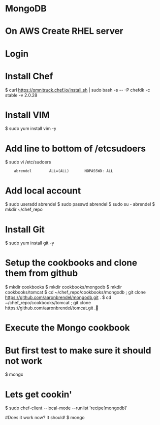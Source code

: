 # MongoDB

# On AWS Create RHEL server

# Login

# Install Chef
$  curl https://omnitruck.chef.io/install.sh | sudo bash -s -- -P chefdk -c stable -v 2.0.28

# Install VIM
$ sudo yum install vim -y

# Add line to bottom of /etcsudoers
$ sudo vi /etc/sudoers

		abrendel        ALL=(ALL)       NOPASSWD: ALL



# Add local account
$ sudo useradd abrendel
$ sudo passwd abrendel
$ sudo su - abrendel
$ mkdir ~/chef_repo


# Install Git
$ sudo yum install git -y

# Setup the cookbooks and clone them from github
$ mkdir cookbooks
$ mkdir cookbooks/mongodb
$ mkdir cookbooks/tomcat
$ cd ~/chef_repo/cookbooks/mongodb ; git clone https://github.com/aaronbrendel/mongodb.git .
$ cd ~/chef_repo/cookbooks/tomcat ; git clone https://github.com/aaronbrendel/tomcat.git .

# Execute the Mongo cookbook

# But first test to make sure it should not work
$ mongo 

# Lets get cookin'
$ sudo chef-client --local-mode --runlist 'recipe[mongodb]'

#Does it work now? It should!
$ mongo
